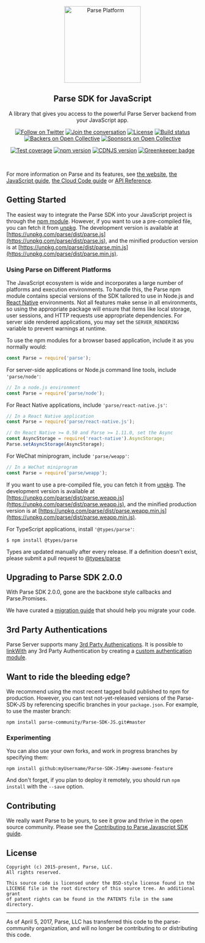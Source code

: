 <p align="center">
    <img alt="Parse Platform" src="Assets/img/logo_large.png" width="200">
</p>

<h2 align="center">Parse SDK for JavaScript</h2>

<p align="center">
    A library that gives you access to the powerful Parse Server backend from your JavaScript app.
</p>

<p align="center">
    <a href="https://twitter.com/intent/follow?screen_name=parseplatform"><img alt="Follow on Twitter" src="https://img.shields.io/twitter/follow/parseplatform?style=social&label=Follow"></a>
    <a href="https://community.parseplatform.org/"><img alt="Join the conversation" src="https://img.shields.io/discourse/https/community.parseplatform.org/topics.svg"></a>
    <a href="https://github.com/parse-community/Parse-SDK-JS/blob/master/LICENSE"><img alt="License" src="https://img.shields.io/badge/license-BSD-lightgrey.svg"></a>
    <a href=" https://travis-ci.org/parse-community/Parse-SDK-JS"><img alt="Build status" src="https://travis-ci.org/parse-community/Parse-SDK-JS.svg?branch=master"></a>
    <a href="#backers"><img alt="Backers on Open Collective" src="https://opencollective.com/parse-server/backers/badge.svg" /></a>
  <a href="#sponsors"><img alt="Sponsors on Open Collective" src="https://opencollective.com/parse-server/sponsors/badge.svg" /></a>
</p>

<p align="center">
    <a href="http://codecov.io/github/parse-community/Parse-SDK-JS?branch=master"><img alt="Test coverage" src="http://codecov.io/github/parse-community/Parse-SDK-JS/coverage.svg?branch=master"></a>
    <a href="https://npmjs.org/parse"><img alt="npm version" src="https://badge.fury.io/js/parse.svg"></a>
    <a href="https://cdnjs.com/libraries/parse"><img alt="CDNJS version" src="https://img.shields.io/cdnjs/v/parse.svg"></a>
    <a href="https://greenkeeper.io/"><img alt="Greenkeeper badge" src="https://badges.greenkeeper.io/parse-community/Parse-SDK-JS.svg"></a>
</p>
<br>

For more information on  Parse and its features, see [the website](https://parseplatform.org), [the JavaScript guide](https://docs.parseplatform.org/js/guide/), [the Cloud Code guide](https://docs.parseplatform.org/cloudcode/guide/) or [API Reference](https://parseplatform.org/Parse-SDK-JS/api/).

## Getting Started

The easiest way to integrate the Parse SDK into your JavaScript project is through the [npm module](https://npmjs.org/parse).
However, if you want to use a pre-compiled file, you can fetch it from [unpkg](https://unpkg.com). The development version is available at [https://unpkg.com/parse/dist/parse.js](https://unpkg.com/parse/dist/parse.js), and the minified production version is at [https://unpkg.com/parse/dist/parse.min.js](https://unpkg.com/parse/dist/parse.min.js).

### Using Parse on Different Platforms

The JavaScript ecosystem is wide and incorporates a large number of platforms and execution environments. To handle this, the Parse npm module contains special versions of the SDK tailored to use in Node.js and [React Native](https://facebook.github.io/react-native/) environments. Not all features make sense in all environments, so using the appropriate package will ensure that items like local storage, user sessions, and HTTP requests use appropriate dependencies. For server side rendered applications, you may set the `SERVER_RENDERING` variable to prevent warnings at runtime.

To use the npm modules for a browser based application, include it as you normally would:

```js
const Parse = require('parse');
```

For server-side applications or Node.js command line tools, include `'parse/node'`:

```js
// In a node.js environment
const Parse = require('parse/node');
```

For React Native applications, include `'parse/react-native.js'`:
```js
// In a React Native application
const Parse = require('parse/react-native.js');

// On React Native >= 0.50 and Parse >= 1.11.0, set the Async
const AsyncStorage = require('react-native').AsyncStorage;
Parse.setAsyncStorage(AsyncStorage);
```

For WeChat miniprogram, include `'parse/weapp'`:
```js
// In a WeChat miniprogram
const Parse = require('parse/weapp');
```
If you want to use a pre-compiled file, you can fetch it from [unpkg](https://unpkg.com). The development version is available at [https://unpkg.com/parse/dist/parse.weapp.js](https://unpkg.com/parse/dist/parse.weapp.js), and the minified production version is at [https://unpkg.com/parse/dist/parse.weapp.min.js](https://unpkg.com/parse/dist/parse.weapp.min.js).

For TypeScript applications, install `'@types/parse'`:
```
$ npm install @types/parse
```

Types are updated manually after every release. If a definition doesn't exist, please submit a pull request to [@types/parse][types-parse]

## Upgrading to Parse SDK 2.0.0

With Parse SDK 2.0.0, gone are the backbone style callbacks and Parse.Promises.

We have curated a [migration guide](2.0.0.md) that should help you migrate your code.

## 3rd Party Authentications

Parse Server supports many [3rd Party Authenications][3rd-party-auth]. It is possible to [linkWith][link-with] any 3rd Party Authentication by creating a [custom authentication module][custom-auth-module].

## Want to ride the bleeding edge?

We recommend using the most recent tagged build published to npm for production. However, you can test not-yet-released versions of the Parse-SDK-JS by referencing specific branches in your `package.json`. For example, to use the master branch:

```
npm install parse-community/Parse-SDK-JS.git#master
```

### Experimenting

You can also use your own forks, and work in progress branches by specifying them:

```
npm install github:myUsername/Parse-SDK-JS#my-awesome-feature
```

And don't forget, if you plan to deploy it remotely, you should run `npm install` with the `--save` option.

## Contributing

We really want Parse to be yours, to see it grow and thrive in the open source community. Please see the [Contributing to Parse Javascript SDK guide](CONTRIBUTING.md).

## License

```
Copyright (c) 2015-present, Parse, LLC.
All rights reserved.

This source code is licensed under the BSD-style license found in the
LICENSE file in the root directory of this source tree. An additional grant
of patent rights can be found in the PATENTS file in the same directory.
```

-----
As of April 5, 2017, Parse, LLC has transferred this code to the parse-community organization, and will no longer be contributing to or distributing this code.
 
[3rd-party-auth]: http://docs.parseplatform.org/parse-server/guide/#oauth-and-3rd-party-authentication
[custom-auth-module]: https://docs.parseplatform.org/js/guide/#custom-authentication-module
[link-with]: https://docs.parseplatform.org/js/guide/#linking-users
[open-collective-link]: https://opencollective.com/parse-server
[types-parse]: https://github.com/DefinitelyTyped/DefinitelyTyped/tree/master/types/parse 
